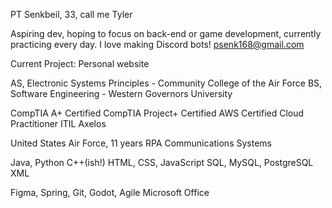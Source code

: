 PT Senkbeil, 33, call me Tyler

Aspiring dev, hoping to focus on back-end or game development, currently practicing every day.
I love making Discord bots!
psenk168@gmail.com

Current Project: Personal website

AS, Electronic Systems Principles - Community College of the Air Force
BS, Software Engineering - Western Governors University

CompTIA A+ Certified
CompTIA Project+ Certified
AWS Certified Cloud Practitioner
ITIL Axelos

United States Air Force, 11 years
RPA Communications Systems

Java, Python C++(ish!)
HTML, CSS, JavaScript
SQL, MySQL, PostgreSQL
XML

Figma, Spring, Git, Godot, Agile
Microsoft Office
